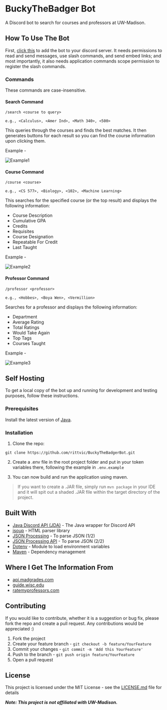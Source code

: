 # BuckyTheBadger Bot

A Discord bot to search for courses and professors at UW-Madison.

## How To Use The Bot

First, [click this](https://discord.com/api/oauth2/authorize?client_id=990494786123333682&permissions=139586751552&scope=bot%20applications.commands) to add the bot to your discord server.
It needs permissions to read and send messages, use slash commands, and send embed links; and most importantly, it also needs application commands scope permission to register the slash commands.

### Commands

These commands are case-insensitive.

#### Search Command

`/search <course to query>` 

`e.g., <Calculus>, <Amer Ind>, <Math 340>, <500>`

This queries through the courses and finds the best matches.  It then generates buttons for each result so you can find the course information upon clicking them.

Example -

![Example1](https://cdn.discordapp.com/attachments/1007141650281279568/1007152844765405226/unknown.png)


#### Course Command

`/course <course>`

`e.g., <CS 577>, <Biology>, <102>, <Machine Learning>`

This searches for the specified course (or the top result) and displays the following information:
- Course Description
- Cumulative GPA
- Credits
- Requisites
- Course Designation
- Repeatable For Credit
- Last Taught

Example -

![Example2](https://cdn.discordapp.com/attachments/1007141650281279568/1007153043583803422/unknown.png)

#### Professor Command

`/professor <professor>` 

`e.g., <Hobbes>, <Boya Wen>, <Vermillion>`

Searches for a professor and displays the following information:
- Department
- Average Rating
- Total Ratings
- Would Take Again
- Top Tags
- Courses Taught

Example -

![Example3](https://cdn.discordapp.com/attachments/1007141650281279568/1007153325298438236/unknown.png)

## Self Hosting

To get a local copy of the bot up and running for development and testing purposes, follow these instructions.

### Prerequisites

Install the latest version of [Java](https://www.oracle.com/java/technologies/downloads/).

### Installation

1. Clone the repo:

```
git clone https://github.com/rittvic/BuckyTheBadgerBot.git
```

2. Create a .env file in the root project folder and put in your token variables there, following the example in `.env.example`

3. You can now build and run the application using maven.

> If you want to create a .JAR file, simply run `mvn package` in your IDE and it will spit out a shaded .JAR file within the target directory of the project.

## Built With

* [Java Discord API (JDA)](https://github.com/DV8FromTheWorld/JDA) - The Java wrapper for Discord API
* [jsoup](https://github.com/jhy/jsoup/) - HTML parser library
* [JSON Processing](https://mvnrepository.com/artifact/org.glassfish/javax.json) - To parse JSON (1/2)
* [JSON Processing API](https://mvnrepository.com/artifact/javax.json/javax.json-api) - To parse JSON (2/2)
* [Dotenv](https://github.com/cdimascio/dotenv-java) - Module to load environment variables
* [Maven](https://maven.apache.org/) - Dependency management

## Where I Get The Information From
* [api.madgrades.com](https://api.madgrades.com/)
* [guide.wisc.edu](https://guide.wisc.edu)
* [ratemyprofessors.com](https://www.ratemyprofessors.com)

## Contributing

If you would like to contribute, whether it is a suggestion or bug fix, please fork the repo and create a pull request. Any contributions would be appreciated :)
1. Fork the project
2. Create your feature branch - `git checkout -b feature/YourFeature`
3. Commit your changes - `git commit -m 'Add this YourFeature'`
4. Push to the branch - `git push origin feature/YourFeature`
5. Open a pull request

## License

This project is licensed under the MIT License - see the [LICENSE.md](LICENSE) file for  details

<b><i> Note: This project is not affiliated with UW-Madison. </b><i>